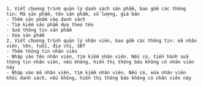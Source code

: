
    1. Viết chương trình quản lý danh sách sản phẩm, bao gồm các thông tin: Mã sản phẩm, tên sản phẩm, số lượng, giá bán
    - Thêm sản phẩm vào danh sách
    - Tìm kiếm sản phẩm dựa theo tên
    - Sửa thông tin sản phẩm
    - Xóa sản phẩm
    2. Viết chương trình quản lý nhân viên, bao gồm các thông tin: mã nhân viên, tên, tuổi, địa chỉ, SĐT
    - Thêm thông tin nhân viên
    - Nhập vào tên nhân viên, tìm kiếm nhân viên. Nếu có, tiến hành sửa thông tin nhân viên, nếu không, hiển thị thông báo không có nhân viên này
    - Nhập vào mã nhân viên, tìm kiếm nhân viên. Nếu có, xóa nhân viên khỏi danh sách, nếu không, hiển thị thông báo không có nhân viên này
